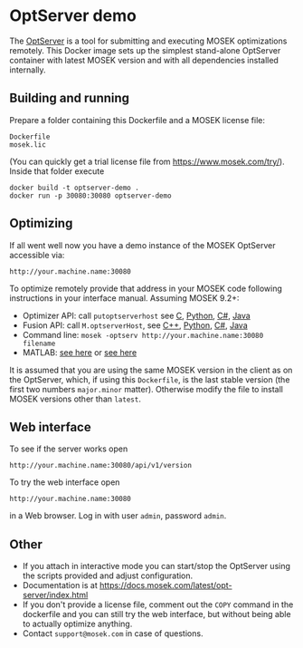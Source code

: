 # OptServer demo

The [OptServer](https://docs.mosek.com/latest/opt-server/index.html) is a tool for submitting and executing MOSEK optimizations remotely. This Docker image sets up the simplest stand-alone OptServer container with latest MOSEK version and with all dependencies installed internally. 

## Building and running

Prepare a folder containing this Dockerfile and a MOSEK license file:

```
Dockerfile
mosek.lic
```

(You can quickly get a trial license file from https://www.mosek.com/try/). Inside that folder execute

```
docker build -t optserver-demo .
docker run -p 30080:30080 optserver-demo
```

## Optimizing

If all went well now you have a demo instance of the MOSEK OptServer accessible via:

```
http://your.machine.name:30080
```

To optimize remotely provide that address in your MOSEK code following instructions in your interface manual. Assuming MOSEK 9.2+:

* Optimizer API: call ``putoptserverhost`` see [C](https://docs.mosek.com/latest/capi/tutorial-remote-optimization.html), [Python](https://docs.mosek.com/latest/pythonapi/tutorial-remote-optimization.html), [C#](https://docs.mosek.com/latest/dotnetapi/tutorial-remote-optimization.html), [Java](https://docs.mosek.com/latest/javaapi/tutorial-remote-optimization.html)
* Fusion API: call ``M.optserverHost``, see [C++](https://docs.mosek.com/latest/cxxfusion/tutorial-remote-optimization.html), [Python](https://docs.mosek.com/latest/pythonfusion/tutorial-remote-optimization.html), [C#](https://docs.mosek.com/latest/dotnetfusion/tutorial-remote-optimization.html), [Java](https://docs.mosek.com/latest/javafusion/tutorial-remote-optimization.html)
* Command line: ``mosek -optserv http://your.machine.name:30080 filename``
* MATLAB: [see here](https://docs.mosek.com/latest/toolbox/tutorial-remote-optimization.html) or [see here](https://docs.mosek.com/latest/matlabapi/tutorial-remote-optimization.html)

It is assumed that you are using the same MOSEK version in the client as on the OptServer, which, if using this ``Dockerfile``, is the last stable version (the first two numbers ``major.minor`` matter). Otherwise modify the file to install MOSEK versions other than ``latest``.

## Web interface

To see if the server works open

```http://your.machine.name:30080/api/v1/version```

To try the web interface open 

```http://your.machine.name:30080```

in a Web browser. Log in with user ``admin``, password ``admin``.

## Other

* If you attach in interactive mode you can start/stop the OptServer using the scripts provided and adjust configuration.
* Documentation is at https://docs.mosek.com/latest/opt-server/index.html
* If you don't provide a license file, comment out the ``COPY`` command in the dockerfile and you can still try the web interface, but without being able to actually optimize anything.
* Contact ``support@mosek.com`` in case of questions.

